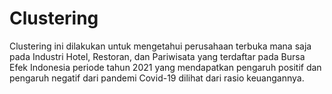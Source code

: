 # Clustering
Clustering ini dilakukan untuk mengetahui perusahaan terbuka mana saja pada Industri Hotel, Restoran, dan Pariwisata yang terdaftar pada Bursa Efek Indonesia periode tahun 2021 yang mendapatkan pengaruh positif dan pengaruh negatif dari pandemi Covid-19 dilihat dari rasio keuangannya.
